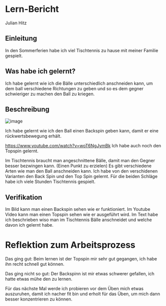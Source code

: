 # Lern-Bericht
Julian Hitz

## Einleitung

In den Sommerferien habe ich viel Tischtennis zu hause mit meiner Familie gespielt.

## Was habe ich gelernt?

Ich habe gelernt wie ich die Bälle unterschiedlich anschneiden kann, um dem ball verschiedene Richtungen zu geben und so es dem gegner schwieriger zu machen den Ball zu kriegen.

## Beschreibung

![image](https://user-images.githubusercontent.com/110893098/184816018-ceb8b365-d792-427c-90c7-2588af3e02dd.png)

Ich habe gelernt wie ich den Ball einen Backspin geben kann, damit er eine rückwertsbewegung erhält.

https://www.youtube.com/watch?v=woT6NgJymBk
Ich habe auch noch den Topspin gelernt.

Im Tischtennis braucht man angeschnittene Bälle, damit man den Gegner besser bezwingen kann. (Einen Punkt zu erzielen)
Es gibt verschiedene Arten wie man den Ball anschneiden kann. Ich habe von den verschidenen Varianten den Back Spin und den Top Spin gelernt. Für die beiden Schläge habe ich viele Stunden Tischtennis gespielt.

## Verifikation

Im Bild kann man einen Backspin sehen wie er funktioniert.
Im Youtube Video kann man einen Topspin sehen wie er ausgeführt wird.
Im Text habe ich beschrieben wiso man im Tischtennis Bälle anschneidet und welche davon ich gelernt habe.

# Reflektion zum Arbeitsprozess

Das ging gut:
Beim lernen ist der Topspin mir sehr gut gegangen, ich habe ihn recht schnell gut können. 

Das ging nicht so gut:
Der Backspinn ist mir etwas schwerer gefallen, ich hatte etwas mühe den zu lernen.

Für das nächste Mal werde ich probieren vor dem Üben mich etwas auszuruhen, damit ich nacher fit bin und erholt für das Üben, um mich dann besser konzentrieren zu können.
